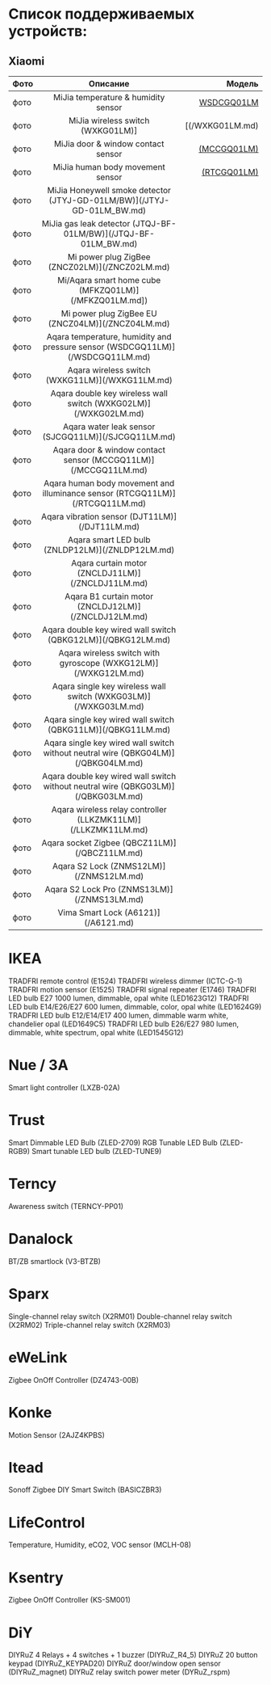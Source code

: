 # Список поддерживаемых устройств:
## Xiaomi 


| Фото  | Описание  | Модель |
|:------------- |:---------------:| -------------:|
| фото      | MiJia temperature & humidity sensor|[WSDCGQ01LM](/WSDCGQ01LM.md) |
| фото      | MiJia wireless switch (WXKG01LM)]|[(/WXKG01LM.md)
| фото      | MiJia door & window contact sensor |[(MCCGQ01LM)](/MCCGQ01LM.md)
| фото      | MiJia human body movement sensor |[(RTCGQ01LM)](/RTCGQ01LM.md)
| фото      | MiJia Honeywell smoke detector (JTYJ-GD-01LM/BW)](/JTYJ-GD-01LM_BW.md)
| фото      | MiJia gas leak detector (JTQJ-BF-01LM/BW)](/JTQJ-BF-01LM_BW.md)
| фото      | Mi power plug ZigBee (ZNCZ02LM)](/ZNCZ02LM.md)
| фото      | Mi/Aqara smart home cube (MFKZQ01LM)](/MFKZQ01LM.md])
| фото      | Mi power plug ZigBee EU (ZNCZ04LM)](/ZNCZ04LM.md)
| фото      | Aqara temperature, humidity and pressure sensor (WSDCGQ11LM)](/WSDCGQ11LM.md)
| фото      | Aqara wireless switch (WXKG11LM)](/WXKG11LM.md)
| фото      | Aqara double key wireless wall switch (WXKG02LM)](/WXKG02LM.md)
| фото      | Aqara water leak sensor (SJCGQ11LM)](/SJCGQ11LM.md)
| фото      | Aqara door & window contact sensor (MCCGQ11LM)](/MCCGQ11LM.md)
| фото      | Aqara human body movement and illuminance sensor (RTCGQ11LM)](/RTCGQ11LM.md)
| фото      | Aqara vibration sensor (DJT11LM)](/DJT11LM.md)
| фото      | Aqara smart LED bulb (ZNLDP12LM)](/ZNLDP12LM.md)
| фото      | Aqara curtain motor (ZNCLDJ11LM)](/ZNCLDJ11LM.md)
| фото      | Aqara B1 curtain motor (ZNCLDJ12LM)](/ZNCLDJ12LM.md)
| фото      | Aqara double key wired wall switch (QBKG12LM)](/QBKG12LM.md)
| фото      | Aqara wireless switch with gyroscope (WXKG12LM)](/WXKG12LM.md)
| фото      | Aqara single key wireless wall switch (WXKG03LM)](/WXKG03LM.md)
| фото      | Aqara single key wired wall switch (QBKG11LM)](/QBKG11LM.md)
| фото      | Aqara single key wired wall switch without neutral wire (QBKG04LM)](/QBKG04LM.md)
| фото      | Aqara double key wired wall switch without neutral wire (QBKG03LM)](/QBKG03LM.md)
| фото      | Aqara wireless relay controller (LLKZMK11LM)](/LLKZMK11LM.md)
| фото      | Aqara socket Zigbee (QBCZ11LM)](/QBCZ11LM.md)
| фото      | Aqara S2 Lock (ZNMS12LM)](/ZNMS12LM.md)
| фото      | Aqara S2 Lock Pro (ZNMS13LM)](/ZNMS13LM.md)
| фото      | Vima Smart Lock (A6121)](/A6121.md)

# IKEA 
TRADFRI remote control (E1524)
TRADFRI wireless dimmer (ICTC-G-1)
TRADFRI motion sensor (E1525)
TRADFRI signal repeater (E1746)
TRADFRI LED bulb E27 1000 lumen, dimmable, opal white (LED1623G12)
TRADFRI LED bulb E14/E26/E27 600 lumen, dimmable, color, opal white (LED1624G9)         
TRADFRI LED bulb E12/E14/E17 400 lumen, dimmable warm white, chandelier opal (LED1649C5)
TRADFRI LED bulb E26/E27 980 lumen, dimmable, white spectrum, opal white (LED1545G12)

# Nue / 3A
Smart light controller (LXZB-02A)

# Trust 
Smart Dimmable LED Bulb (ZLED-2709)
RGB Tunable LED Bulb (ZLED-RGB9)
Smart tunable LED bulb (ZLED-TUNE9)

# Terncy 
Awareness switch (TERNCY-PP01)

# Danalock 
BT/ZB smartlock (V3-BTZB)

#  Sparx 
Single-channel relay switch (X2RM01)
Double-channel relay switch (X2RM02)
Triple-channel relay switch (X2RM03)

# eWeLink 
Zigbee OnOff Controller (DZ4743-00B)

# Konke 
Motion Sensor (2AJZ4KPBS)

# Itead 
Sonoff Zigbee DIY Smart Switch (BASICZBR3)

#  LifeControl 
Temperature, Humidity, eCO2, VOC sensor (MCLH-08)

#  Ksentry 
Zigbee OnOff Controller (KS-SM001)

#  DiY 
DIYRuZ 4 Relays + 4 switches + 1 buzzer (DIYRuZ_R4_5)
DIYRuZ 20 button keypad (DIYRuZ_KEYPAD20)
DIYRuZ door/window open sensor (DIYRuZ_magnet)
DIYRuZ relay switch power meter (DYRuZ_rspm)
